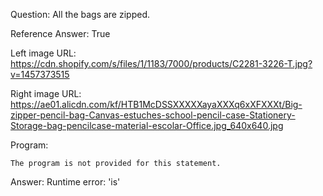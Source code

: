 Question: All the bags are zipped.

Reference Answer: True

Left image URL: https://cdn.shopify.com/s/files/1/1183/7000/products/C2281-3226-T.jpg?v=1457373515

Right image URL: https://ae01.alicdn.com/kf/HTB1McDSSXXXXXayaXXXq6xXFXXXt/Big-zipper-pencil-bag-Canvas-estuches-school-pencil-case-Stationery-Storage-bag-pencilcase-material-escolar-Office.jpg_640x640.jpg

Program:

```
The program is not provided for this statement.
```
Answer: Runtime error: 'is'

